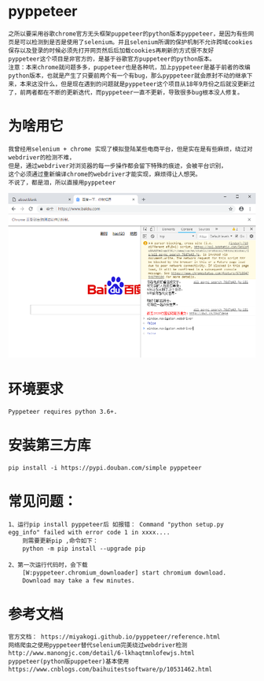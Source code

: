 # pyppeteer
    之所以要采用谷歌chrome官方无头框架puppeteer的python版本pyppeteer，是因为有些网页是可以检测到是否是使用了selenium。并且selenium所谓的保护机制不允许跨域cookies保存以及登录的时候必须先打开网页然后后加载cookies再刷新的方式很不友好
    pyppeteer这个项目是非官方的，是基于谷歌官方puppeteer的python版本。
    注意：本来chrome就问题多多，puppeteer也是各种坑，加上pyppeteer是基于前者的改编python版本，也就是产生了只要前两个有一个有bug，那么pyppeteer就会原封不动的继承下来，本来这没什么，但是现在遇到的问题就是pyppeteer这个项目从18年9月份之后就没更新过了，前两者都在不断的更新迭代，而pyppeteer一直不更新，导致很多bug根本没人修复。
    
    
# 为啥用它
    我曾经用selenium + chrome 实现了模拟登陆某些电商平台，但是实在是有些麻烦，绕过对webdriver的检测不难，
    但是，通过webdriver对浏览器的每一步操作都会留下特殊的痕迹，会被平台识别，
    这个必须通过重新编译chrome的webdriver才能实现，麻烦得让人想哭。
    不说了，都是泪，所以直接用pyppeteer
![pyppeteer隐藏webdriver标记](./pyppeteer隐藏webdriver标记.png)


# 环境要求
    Pyppeteer requires python 3.6+.

        
# 安装第三方库
    pip install -i https://pypi.douban.com/simple pyppeteer
       
    
# 常见问题：
    1、运行pip install pyppeteer后 如报错： Command "python setup.py egg_info" failed with error code 1 in xxxx....
        则需要更新pip ,命令如下：
        python -m pip install --upgrade pip

    2、第一次运行代码时，会下载
        [W:pyppeteer.chromium_downloader] start chromium download.      
        Download may take a few minutes.  


# 参考文档
    官方文档： https://miyakogi.github.io/pyppeteer/reference.html
    网络爬虫之使用pyppeteer替代selenium完美绕过webdriver检测 http://www.manongjc.com/detail/6-lkhaqtmnlofewjs.html
    pyppeteer(python版puppeteer)基本使用 https://www.cnblogs.com/baihuitestsoftware/p/10531462.html

